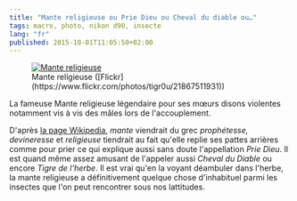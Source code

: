 ```yaml
---
title: "Mante religieuse ou Prie Dieu ou Cheval du diable ou…"
tags: macro, photo, nikon d90, insecte
lang: "fr"
published: 2015-10-01T11:05:50+02:00
---
```


<figure class="object-center">
    <a href="/images/mante-religieuse.jpg"><img src="/images/660x/mante-religieuse.jpg" alt="Mante religieuse"></a>
    <figcaption>
    Mante religieuse
    ([Flickr](https://www.flickr.com/photos/tigr0u/21867511931))
    </figcaption>
</figure>

La fameuse Mante religieuse légendaire pour ses mœurs disons violentes notamment
vis à vis des mâles lors de l'accouplement.

D'après [la page Wikipedia](https://fr.wikipedia.org/wiki/Mante_religieuse),
*mante* viendrait du grec *prophétesse, devineresse* et *religieuse* tiendrait
au fait qu'elle replie ses pattes arrières comme pour prier ce qui explique
aussi sans doute l'appellation *Prie Dieu*. Il est quand même assez amusant de
l'appeler aussi *Cheval du Diable* ou encore *Tigre de l'herbe*. Il est vrai qu'en
la voyant déambuler dans l'herbe, la mante religieuse a définitivement quelque
chose d'inhabituel parmi les insectes que l'on peut rencontrer sous nos lattitudes.
